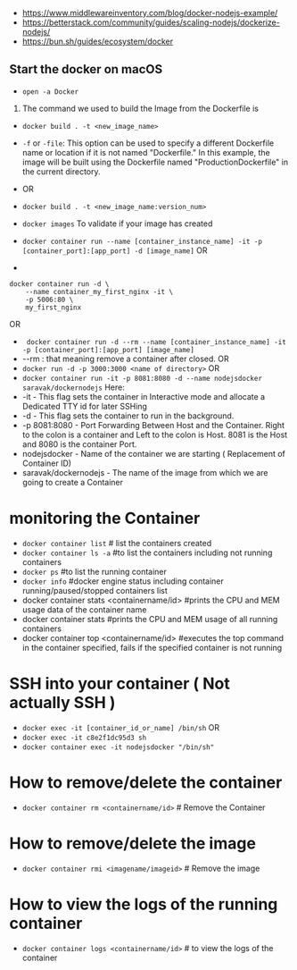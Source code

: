 - https://www.middlewareinventory.com/blog/docker-nodejs-example/
- https://betterstack.com/community/guides/scaling-nodejs/dockerize-nodejs/
- https://bun.sh/guides/ecosystem/docker

## Start the docker on macOS
- `open -a Docker`

1. The command we used to build the Image from the Dockerfile is

- `docker build . -t <new_image_name> `
- `-f` or `-file`: This option can be used to specify a different Dockerfile name or location if it is not named "Dockerfile." In this example, the image will be built using the Dockerfile named "ProductionDockerfile" in the current directory.
- OR
- `docker build . -t <new_image_name:version_num>`

- `docker images` To validate if your image has created 
- `docker container run --name [container_instance_name] -it -p [container_port]:[app_port] -d [image_name]`
OR
- 
```
docker container run -d \
    --name container_my_first_nginx -it \
    -p 5006:80 \
    my_first_nginx
```

OR
- ` docker container run -d --rm --name [container_instance_name] -it -p [container_port]:[app_port] [image_name]`
- --rm : that meaning remove a container after closed.
OR
- `docker run -d -p 3000:3000 <name of directory>`
OR
- `docker container run -it -p 8081:8080 -d --name nodejsdocker saravak/dockernodejs`
Here:
- -it  -  This flag sets the container in Interactive mode and allocate a Dedicated TTY id for later SSHing
- -d -  This flag sets the container to run in the background.
- -p 8081:8080 - Port Forwarding Between Host and the Container. Right to the colon is a container and Left to the colon is Host. 8081 is the Host and 8080 is the container Port.
- nodejsdocker - Name of the container we are starting ( Replacement of Container ID)
- saravak/dockernodejs - The name of the image from which we are going to create a Container
# monitoring the Container 

- `docker container list` # list the containers created
- `docker container ls -a`  #to list the containers including not running containers
- `docker ps`    #to list the running container
- `docker info` #docker engine status including container running/paused/stopped containers list
- docker container stats <containername/id> #prints the CPU and MEM usage data of the container name
- docker container stats #prints the CPU and MEM usage of all running containers
- docker container top <containername/id> #executes the top command in the container specified, fails if the specified container is not running

# SSH into your container ( Not actually SSH ) 
- `docker exec -it [container_id_or_name] /bin/sh` 
OR
- `docker exec -it c8e2f1dc95d3 sh`
- `docker container exec -it nodejsdocker "/bin/sh"`

# How to remove/delete the container

- `docker container rm <containername/id>` # Remove the Container 

# How to remove/delete the image

- `docker container rmi <imagename/imageid>` # Remove the image
# How to view the logs of the running container

- `docker container logs <containername/id>` # to view the logs of the container